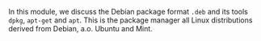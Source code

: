In this module, we discuss the Debian package format `.deb` and its tools `dpkg`, `apt-get` and `apt`. This is the package manager all Linux distributions derived from Debian, a.o. Ubuntu and Mint.



